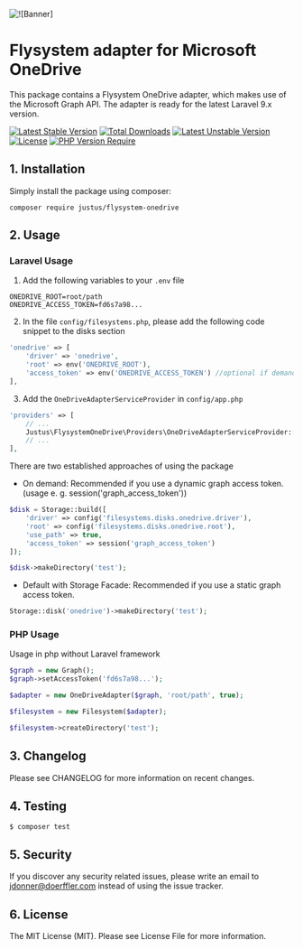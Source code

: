![![Banner]](https://banners.beyondco.de/Flysystem%20OneDrive.png?theme=light&packageManager=composer+require&packageName=justus%2Fflysystem-onedrive&pattern=architect&style=style_1&description=A+flysystem+driver+for+OneDrive+that+uses+the+Microsoft+Graph+API&md=1&showWatermark=0&fontSize=100px&images=cloud)

# Flysystem adapter for Microsoft OneDrive
This package contains a Flysystem OneDrive adapter, which makes use of the Microsoft Graph API.
The adapter is ready for the latest Laravel 9.x version.

[![Latest Stable Version](http://poser.pugx.org/justus/flysystem-onedrive/v)](https://packagist.org/packages/justus/flysystem-onedrive) [![Total Downloads](http://poser.pugx.org/justus/flysystem-onedrive/downloads)](https://packagist.org/packages/justus/flysystem-onedrive) [![Latest Unstable Version](http://poser.pugx.org/justus/flysystem-onedrive/v/unstable)](https://packagist.org/packages/justus/flysystem-onedrive) [![License](http://poser.pugx.org/justus/flysystem-onedrive/license)](https://packagist.org/packages/justus/flysystem-onedrive) [![PHP Version Require](http://poser.pugx.org/justus/flysystem-onedrive/require/php)](https://packagist.org/packages/justus/flysystem-onedrive)

## 1. Installation
Simply install the package using composer:

`composer require justus/flysystem-onedrive`

## 2. Usage

### Laravel Usage
1. Add the following variables to your ``.env`` file

```dotenv
ONEDRIVE_ROOT=root/path
ONEDRIVE_ACCESS_TOKEN=fd6s7a98...
```

2. In the file ``config/filesystems.php``, please add the following code snippet to the disks section

```php
'onedrive' => [
    'driver' => 'onedrive',
    'root' => env('ONEDRIVE_ROOT'),
    'access_token' => env('ONEDRIVE_ACCESS_TOKEN') //optional if demanded
],
```

3. Add the ``OneDriveAdapterServiceProvider`` in ``config/app.php``

```php
'providers' => [
    // ...
    Justus\FlysystemOneDrive\Providers\OneDriveAdapterServiceProvider::class,
    // ...
],
```

There are two established approaches of using the package
- On demand: Recommended if you use a dynamic graph access token. (usage e. g. session('graph_access_token'))
```php
$disk = Storage::build([
    'driver' => config('filesystems.disks.onedrive.driver'),
    'root' => config('filesystems.disks.onedrive.root'),
    'use_path' => true,
    'access_token' => session('graph_access_token')
]);

$disk->makeDirectory('test');
```
- Default with Storage Facade: Recommended if you use a static graph access token.
```php
Storage::disk('onedrive')->makeDirectory('test');
```
### PHP Usage
Usage in php without Laravel framework
```php
$graph = new Graph();
$graph->setAccessToken('fd6s7a98...');

$adapter = new OneDriveAdapter($graph, 'root/path', true);

$filesystem = new Filesystem($adapter);

$filesystem->createDirectory('test');
```

## 3. Changelog
Please see CHANGELOG for more information on recent changes.

## 4. Testing
`$ composer test`

## 5. Security
If you discover any security related issues, please write an email to jdonner@doerffler.com instead of using the issue tracker.

## 6. License
The MIT License (MIT). Please see License File for more information.
